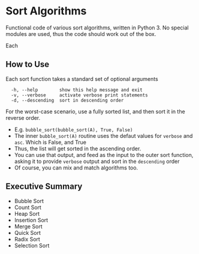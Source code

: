 # Sort Algorithms
Functional code of various sort algorithms, written in Python 3. No special modules are used, thus the code should work out of the box.

Each  
## How to Use
Each sort function takes a standard set of optional arguments
```buildoutcfg
  -h, --help        show this help message and exit
  -v, --verbose     activate verbose print statements
  -d, --descending  sort in descending order
```


For the worst-case scenario, use a fully sorted list, and then sort it in the reverse order.
- E.g. `bubble_sort(bubble_sort(A), True, False)`
- The inner `bubble_sort(A)` routine uses the defaut values for `verbose` and `asc`. Which is False, and True
- Thus, the list will get sorted in the ascending order.
- You can use that output, and feed as the input to the outer sort function, asking it to provide `verbose` output and sort in the `descending` order
- Of course, you can mix and match algorithms too.
## Executive Summary

* Bubble Sort
* Count Sort
* Heap Sort
* Insertion Sort
* Merge Sort
* Quick Sort
* Radix Sort
* Selection Sort

